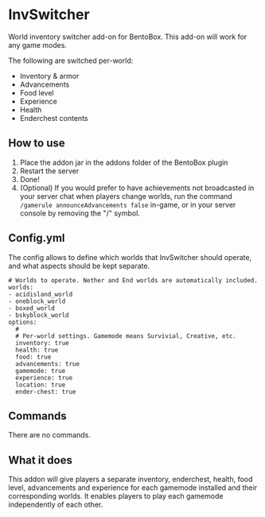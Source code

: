 # InvSwitcher

World inventory switcher add-on for BentoBox. This add-on will work for any game modes.

The following are switched per-world:

* Inventory & armor
* Advancements
* Food level
* Experience
* Health
* Enderchest contents

## How to use

1. Place the addon jar in the addons folder of the BentoBox plugin
2. Restart the server
3. Done!
4. (Optional) If you would prefer to have achievements not broadcasted in your server chat when players change worlds, run the command `/gamerule announceAdvancements false` in-game, or in your server console by removing the "/" symbol. 

## Config.yml

The config allows to define which worlds that InvSwitcher should operate, and what aspects should be kept separate.

```
# Worlds to operate. Nether and End worlds are automatically included.
worlds:
- acidisland_world
- oneblock_world
- boxed_world
- bskyblock_world
options:
  # 
  # Per-world settings. Gamemode means Survivial, Creative, etc.
  inventory: true
  health: true
  food: true
  advancements: true
  gamemode: true
  experience: true
  location: true
  ender-chest: true
```

## Commands

There are no commands.

## What it does
This addon will give players a separate inventory, enderchest, health, food level, advancements and experience for each gamemode installed and their corresponding worlds. It enables players to play each gamemode independently of each other.
